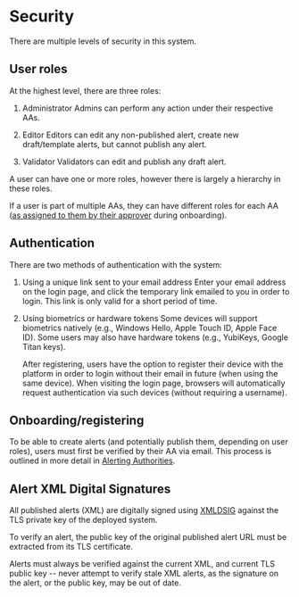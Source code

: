 # Security

There are multiple levels of security in this system.

## User roles

At the highest level, there are three roles:

1. Administrator
   Admins can perform any action under their respective AAs.

2. Editor
   Editors can edit any non-published alert, create new draft/template alerts, but cannot publish any alert.

3. Validator
   Validators can edit and publish any draft alert.

A user can have one or more roles, however there is largely a hierarchy in these roles.

If a user is part of multiple AAs, they can have different roles for each AA ([as assigned to them by their approver](./alerting-authorities.md) during onboarding).

## Authentication

There are two methods of authentication with the system:

1. Using a unique link sent to your email address
   Enter your email address on the login page, and click the temporary link emailed to you in order to login. This link is only valid for a short period of time.

2. Using biometrics or hardware tokens
   Some devices will support biometrics natively (e.g., Windows Hello, Apple Touch ID, Apple Face ID). Some users may also have hardware tokens (e.g., YubiKeys, Google Titan keys).

   After registering, users have the option to register their device with the platform in order to login without their email in future (when using the same device). When visiting the login page, browsers will automatically request authentication via such devices (without requiring a username).

## Onboarding/registering

To be able to create alerts (and potentially publish them, depending on user roles), users must first be verified by their AA via email. This process is outlined in more detail in [Alerting Authorities](./alerting-authorities.md).

## Alert XML Digital Signatures

All published alerts (XML) are digitally signed using [XMLDSIG](https://www.w3.org/TR/xmldsig-core1/) against the TLS private key of the deployed system.

To verify an alert, the public key of the original published alert URL must be extracted from its TLS certificate.

Alerts must always be verified against the current XML, and current TLS public key -- never attempt to verify stale XML alerts, as the signature on the alert, or the public key, may be out of date.
